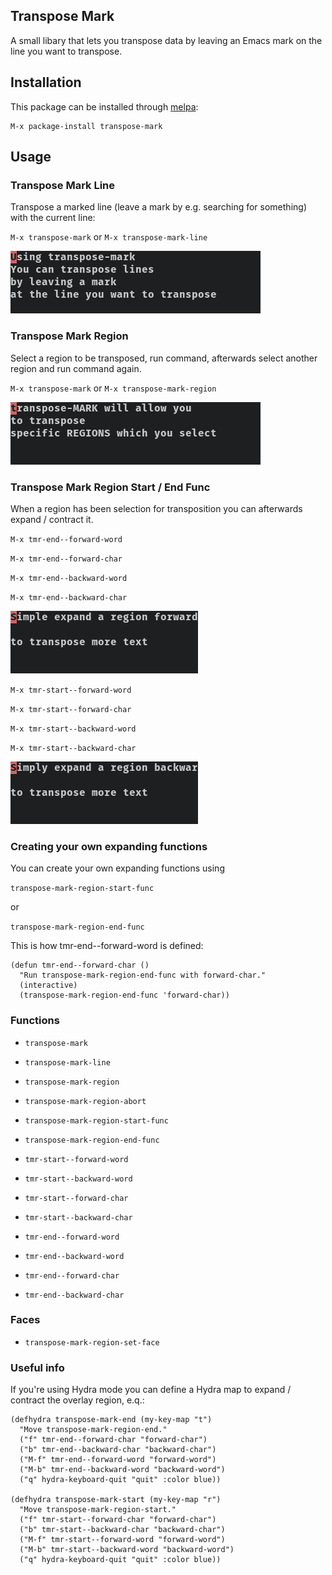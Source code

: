 ## Transpose Mark

A small libary that lets you transpose data by leaving an Emacs mark on the line you want to transpose.

## Installation

This package can be installed through [melpa](http://melpa.milkbox.net/):

    M-x package-install transpose-mark

## Usage

### Transpose Mark Line

Transpose a marked line (leave a mark by e.g. searching for something) with the current line:

`M-x transpose-mark`
or
`M-x transpose-mark-line`

![transpose-mark](https://raw.githubusercontent.com/attichacker/transpose-mark/master/images/transpose-mark.gif)

### Transpose Mark Region

Select a region to be transposed, run command, afterwards select another region and run command again.

`M-x transpose-mark`
or
`M-x transpose-mark-region`

![transpose-region](https://raw.githubusercontent.com/attichacker/transpose-mark/master/images/transpose-region.gif)


### Transpose Mark Region Start / End Func

When a region has been selection for transposition you can afterwards expand / contract it.

`M-x tmr-end--forward-word`

`M-x tmr-end--forward-char`

`M-x tmr-end--backward-word`

`M-x tmr-end--backward-char`

![transpose-region](https://raw.githubusercontent.com/attichacker/transpose-mark/master/images/transpose-region-expand-end.gif)


`M-x tmr-start--forward-word`

`M-x tmr-start--forward-char`

`M-x tmr-start--backward-word`

`M-x tmr-start--backward-char`

![transpose-region](https://raw.githubusercontent.com/attichacker/transpose-mark/master/images/transpose-region-expand-start.gif)


### Creating your own expanding functions

You can create your own expanding functions using

`transpose-mark-region-start-func`

or

`transpose-mark-region-end-func`


This is how tmr-end--forward-word is defined:

    (defun tmr-end--forward-char ()
      "Run transpose-mark-region-end-func with forward-char."
      (interactive)
      (transpose-mark-region-end-func 'forward-char))


### Functions
* `transpose-mark`
* `transpose-mark-line`
* `transpose-mark-region`
* `transpose-mark-region-abort`
* `transpose-mark-region-start-func`
* `transpose-mark-region-end-func`

* `tmr-start--forward-word`
* `tmr-start--backward-word`
* `tmr-start--forward-char`
* `tmr-start--backward-char`

* `tmr-end--forward-word`
* `tmr-end--backward-word`
* `tmr-end--forward-char`
* `tmr-end--backward-char`


### Faces
* `transpose-mark-region-set-face`


### Useful info

If you're using Hydra mode you can define a Hydra map to expand / contract
the overlay region, e.q.:

    (defhydra transpose-mark-end (my-key-map "t")
      "Move transpose-mark-region-end."
      ("f" tmr-end--forward-char "forward-char")
      ("b" tmr-end--backward-char "backward-char")
      ("M-f" tmr-end--forward-word "forward-word")
      ("M-b" tmr-end--backward-word "backward-word")
      ("q" hydra-keyboard-quit "quit" :color blue))
    
    (defhydra transpose-mark-start (my-key-map "r")
      "Move transpose-mark-region-start."
      ("f" tmr-start--forward-char "forward-char")
      ("b" tmr-start--backward-char "backward-char")
      ("M-f" tmr-start--forward-word "forward-word")
      ("M-b" tmr-start--backward-word "backward-word")
      ("q" hydra-keyboard-quit "quit" :color blue))

